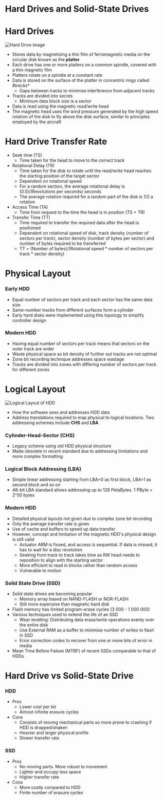 # Hard Drives and Solid-State Drives

# Hard Drives

![Hard Drive image](https://sites.google.com/site/computerhardwaremaintenance000/_/rsrc/1468866353561/home/hard-disk/definition/hdd-diagram.jpg)

- Stores data by magnetising a thin film of ferromagnetic media on the circular disk known as the **platter**
- Each drive has one or more platters on a common spindle, covered with a thin magnetic film
- Platters rotate on a spindle at a constant rate
- Data is stored on the surface of the platter in concentric rings called *8tracks**
  - Gaps between tracks to minimise interference from adjacent tracks
- Tracks are divided into secots
  - Minimum data block size is a sector
- Data is read using the magnetic read/write head
- The magnetic head uses the wind pressure generated by the high speed rotation of the disk to fly above the disk surface, similar to principles employed by the aircraft

# Hard Drive Transfer Rate
- Seek time (TS)
  - Time taken for the head to move to the correct track
- Rotational Delay (TR)
  - Time taken for the disk to rotate until the read/write head reaches the starting position of the target sector
  - Dependent on rotational speed
  - For a random section, the average rotational delay is (0.5)/(Revolutions per seconds) seconds
  - The average rotation required for a random part of the disk is 1/2 a rotation
- Access Time (TA)
  - Time from request to the time the head is in position (TS + TR)
- Transfer Time (TT)
  - Time required to transfer the required data after the head is positioned
  - Dependent on rotational speed of disk, track density (number of sectors per track), sector density (number of bytes per sector) and number of bytes required to be transferred
  - TT = (Number of bytes)/(Rotational speed * number of sectors per track * sector density)

# Physical Layout

### Early HDD
- Equal number of sectors per track and each sector has the same data size
- Same-number tracks from different surfaces form a cylinder
- Early hard disks were implemented using this topology to simplify controller design

### Modern HDD
- Having equal number of sectors per track means that sectors on the outer track are wider
- Waste physical space as bit density of further out tracks are not optimal
- Zone bit recording technique addresses space wastage
- Tracks are divided into zones with differing number of sectors per track for different zones

# Logical Layout

![Logical Layout of HDD](https://venam.nixers.net/blog/assets/data_storage/chs_lba.gif)

- How the software sees and addresses HDD data
- Address translations required to map physical to logical locations. Two addressing schemes include **CHS** and **LBA**

### Cylinder-Head-Sector (CHS)

- Legacy scheme using old HDD physical structure
- Made obsolete in recent standard due to addressing limitations and more complex formatting

### Logical Block Addressing (LBA)
- Simple linear addressing starting from LBA=0 as first block, LBA=1 as second block and so on
- 48-bit LBA standard allows addressing up to 128 PetaBytes. 1 PByte = 2^50 bytes

### Modern HDD
- Detailed physical layouts not given due to complex zone bit recording
- Only the average transfer rate is given
- Use of cache and buffers to speed up data transfer
- However, concept and limitation of the magnetic HDD's physical design is still valid
  - Actuator ARM is fixxed, and access is sequential. If data is missed, it has to wait for a disc revolution
  - Seeking from track to track takes time as RW head needs to reposition to align with the starting sector
  - More efficient to read in blocks rather than random access
  - Vulnerable to motion

### Solid State Drive (SSD)
- Solid state drives are becoming popular
  - Memory array based on NAND-FLASH or NOR-FLASH
  - Still more expensive than magnetic hard disk
- Flash memory has limited program-erase cycles (3 000 - 1 000 000)
- Various techniques used to extend the life of an SSD
  - Wear levelling: Distributing data erase/write operations evenly over the entire disk
  - Use External RAM as a buffer to minimise number of writes to flash in SSD
  - Error correction codes to recover from one or more bits of error in media
- Mean Time Before Failure (MTBF) of recent SSDs comparable to that of HDDs

# Hard Drive vs Solid-State Drive

### HDD
- Pros
  - Lower cost per bit
  - Almost infinite erasure cycles
- Cons
  - Consists of moving mechanical parts so more prone to crashing if HDD is dropped/shaken
  - Heavier and larger physical profile
  - Slower transfer rate

### SSD
- Pros
  - No moving parts. More robust to movement
  - Lighter and occupy less space
  - Higher transfer rate
- Cons
  - More costly compared to HDD
  - Finite number of erasure cycles
